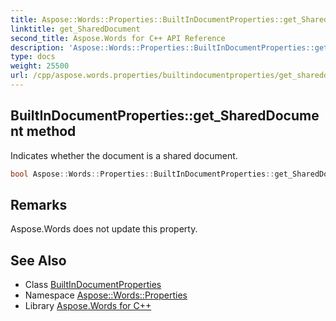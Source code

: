 ```yaml
---
title: Aspose::Words::Properties::BuiltInDocumentProperties::get_SharedDocument method
linktitle: get_SharedDocument
second_title: Aspose.Words for C++ API Reference
description: 'Aspose::Words::Properties::BuiltInDocumentProperties::get_SharedDocument method. Indicates whether the document is a shared document in C++.'
type: docs
weight: 25500
url: /cpp/aspose.words.properties/builtindocumentproperties/get_shareddocument/
---
```

## BuiltInDocumentProperties::get_SharedDocument method


Indicates whether the document is a shared document.

```cpp
bool Aspose::Words::Properties::BuiltInDocumentProperties::get_SharedDocument()
```

## Remarks


Aspose.Words does not update this property. 
## See Also

* Class [BuiltInDocumentProperties](../)
* Namespace [Aspose::Words::Properties](../../)
* Library [Aspose.Words for C++](../../../)
